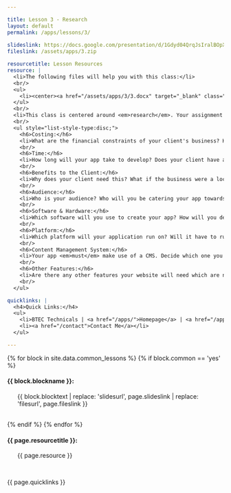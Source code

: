 ```yaml
---

title: Lesson 3 - Research
layout: default
permalink: /apps/lessons/3/
    
slideslink: https://docs.google.com/presentation/d/1Gdyd04QrqJsIralBOpXm2n9aO6rqL-b95p5grqqIiQU/export/pdf
fileslink: /assets/apps/3.zip

resourcetitle: Lesson Resources
resource: |
  <li>The following files will help you with this class:</li>
  <br/>
  <ul>
    <li><center><a href="/assets/apps/3/3.docx" target="_blank" class="btn btn-ghost">Download Documents</a></center></li>
  </ul>
  <br/>
  <li>This class is centered around <em>research</em>. Your assignment will be set next week, and will be based around explaining to a group of small business leaders why they should hire you to create an app for their business. Start to think about what you will tell them. Below is a list of a few things to consider:</li>
  <br/>
  <ul style="list-style-type:disc;">
    <h6>Costing:</h6> 
    <li>What are the financial constraints of your client's business? How will you, the developer, make money as well?</li>
    <br/>
    <h6>Time:</h6> 
    <li>How long will your app take to develop? Does your client have a time limit?</li>
    <br/>
    <h6>Benefits to the Client:</h6> 
    <li>Why does your client need this? What if the business were a local plumber or a local sports club? How would the business benefit from your application?</li>
    <br/>
    <h6>Audience:</h6>
    <li>Who is your audience? Who will you be catering your app towards? Will it be for children or adults, tech-savvy or not?</li>
    <br/>
    <h6>Software & Hardware:</h6>
    <li>Which software will you use to create your app? How will you develop and test it? What are your hardware requirements? Does your app need <em>hosting</em> services? Is there an ongoing cost for this?</li>
    <br/>
    <h6>Platform:</h6>
    <li>Which platform will your application run on? Will it have to run on a web browser as well as a phone/tablet? Will it have an Alexa/Google Home skill attached to it?</li>
    <br/>
    <h6>Content Management System:</h6>
    <li>Your app <em>must</em> make use of a CMS. Decide which one you are likely to use. Think about usability and ease of use for your client. The idea is for the client to <em>maintain the app themselves after you have developed it!!</em> Therefore, you should choose a CMS which is easy to use and has lots of features.</li>
    <br/>
    <h6>Other Features:</h6>
    <li>Are there any other features your website will need which are not mentioned here? List them and discuss them in your document.</li>
    <br/>
  </ul>

quicklinks: |
  <h4>Quick Links:</h4>
  <ul>
    <li>BTEC Technicals | <a href="/apps/">Homepage</a> | <a href="/apps/lessons/0/">Lesson 0 - Introduction</a></li>
    <li><a href="/contact">Contact Me</a></li>
  </ul> 

---
```


{% for block in site.data.common_lessons %}
  {% if block.common == 'yes' %}
  <h4 id="{{ block.idtag }}">{{ block.blockname }}:</h4>
  <ul>
    {{ block.blocktext | replace: 'slidesurl', page.slideslink | replace: 'filesurl', page.fileslink }}
  </ul>
  <br/>
  {% endif %}
{% endfor %}

<h4>{{ page.resourcetitle }}:</h4>
<ul>
  {{ page.resource }}
</ul>
<br/>

{{ page.quicklinks }}

<br/>
